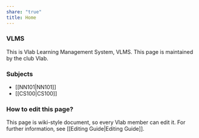 ```yaml
---
share: "true"
title: Home
---
```


### VLMS
This is Vlab Learning Management System, VLMS.
This page is maintained by the club Vlab.

### Subjects
- [[NN101|NN101]]
- [[CS100|CS100]]

### How to edit this page?
This page is wiki-style document, so every Vlab member can edit it.
For further information, see [[Editing Guide|Editing Guide]].